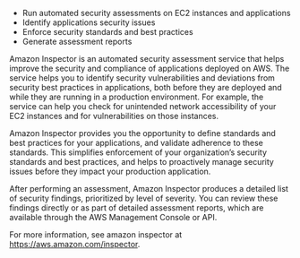 - Run automated security assessments on EC2 instances and applications
- Identify applications security issues
- Enforce security standards and best practices
- Generate assessment reports

Amazon Inspector is an automated security assessment service that helps improve the security and compliance of applications deployed on AWS. The service helps you to identify security vulnerabilities and deviations from security best practices in applications, both before they are deployed and while they are running in a production environment. For example, the service can help you check for unintended network accessibility of your EC2 instances and for vulnerabilities on those instances.

Amazon Inspector provides you the opportunity to define standards and best practices for your applications, and validate adherence to these standards. This simplifies enforcement of your organization’s security standards and best practices, and helps to proactively manage security issues before they impact your production application.

After performing an assessment, Amazon Inspector produces a detailed list of security findings, prioritized by level of severity. You can review these findings directly or as part of detailed assessment reports, which are available through the AWS Management Console or API.

For more information, see amazon inspector at https://aws.amazon.com/inspector.